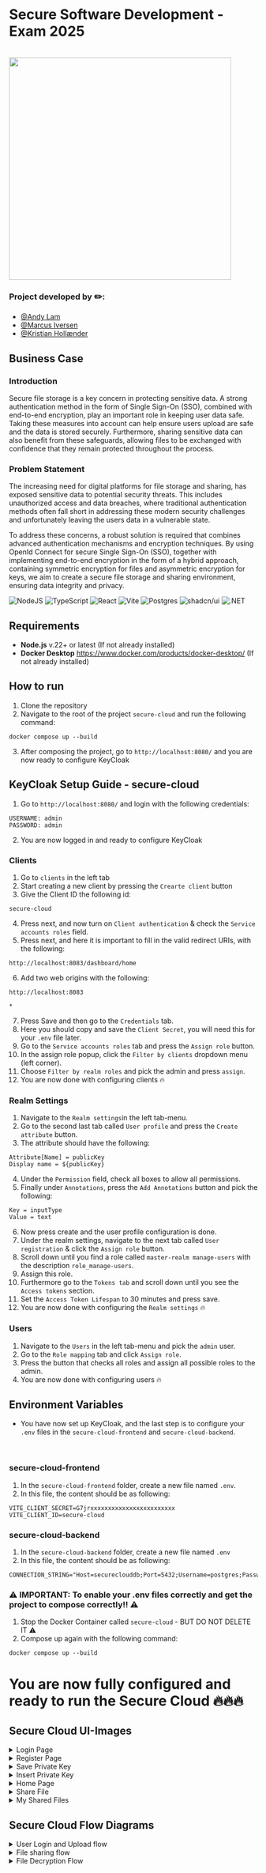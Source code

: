 # Secure Software Development - Exam 2025

<br/>

  <img src="https://github.com/user-attachments/assets/f8bc80d5-ec28-44ba-bdf0-5fc8bc7705e8" style="width: 450px; height: auto;">

<br/>

### Project developed by :pencil2::

* [@Andy Lam](https://github.com/Andylaa10/)
* [@Marcus Iversen](https://github.com/MarcusIversen/)
* [@Kristian Hollænder](https://github.com/kristianHollaender/)


## Business Case

### Introduction
Secure file storage is a key concern in protecting sensitive data. A strong authentication method in the form of Single Sign-On (SSO), combined with end-to-end encryption, play an important role in keeping user data safe. Taking these measures into account can help ensure users upload are safe and the data is stored securely. Furthermore, sharing sensitive data can also benefit from these safeguards, allowing files to be exchanged with confidence that they remain protected throughout the process. 

### Problem Statement
The increasing need for digital platforms for file storage and sharing, has exposed sensitive data to potential security threats. This includes unauthorized access and data breaches, where traditional authentication methods often fall short in addressing these modern security challenges and unfortunately leaving the users data in a vulnerable state.
<br/>

To address these concerns, a robust solution is required that combines advanced authentication mechanisms and encryption techniques. By using OpenId Connect for secure Single Sign-On (SSO), together with implementing end-to-end encryption in the form of a hybrid approach, containing symmetric encryption for files and asymmetric encryption for keys, we aim to create a secure file storage and sharing environment, ensuring data integrity and privacy. 

![NodeJS](https://img.shields.io/badge/node.js-6DA55F?style=for-the-badge&logo=node.js&logoColor=white)
![TypeScript](https://img.shields.io/badge/typescript-%23007ACC.svg?style=for-the-badge&logo=typescript&logoColor=white)
![React](https://img.shields.io/badge/react-%2320232a.svg?style=for-the-badge&logo=react&logoColor=%2361DAFB)
![Vite](https://img.shields.io/badge/vite-%23646CFF.svg?style=for-the-badge&logo=vite&logoColor=white)
![Postgres](https://img.shields.io/badge/postgres-%23316192.svg?style=for-the-badge&logo=postgresql&logoColor=white)
![shadcn/ui](https://img.shields.io/badge/shadcn%2Fui-000?logo=shadcnui&logoColor=fff)
![.NET](https://img.shields.io/badge/.NET-512BD4?logo=dotnet&logoColor=fff)

## Requirements
- **Node.js** v.22+ or latest (If not already installed)
- **Docker Desktop** https://www.docker.com/products/docker-desktop/ (If not already installed)

## How to run
1. Clone the repository
2. Navigate to the root of the project `secure-cloud` and run the following command:
```
docker compose up --build
```
3. After composing the project, go to `http://localhost:8080/` and you are now ready to configure KeyCloak

## KeyCloak Setup Guide - secure-cloud
1. Go to `http://localhost:8080/` and login with the following credentials:
```
USERNAME: admin
PASSWORD: admin
```
2. You are now logged in and ready to configure KeyCloak


### Clients
1. Go to `clients` in the left tab
2. Start creating a new client by pressing the `Crearte client` button
3. Give the Client ID the following id:
```
secure-cloud
```
4. Press next, and now turn on `Client authentication` & check the `Service accounts roles` field.
5. Press next, and here it is important to fill in the valid redirect URIs, with the following:
```
http://localhost:8083/dashboard/home
```
6. Add two web origins with the following:
```
http://localhost:8083
```
```
*
```
7. Press Save and then go to the `Credentials` tab.
8. Here you should copy and save the `Client Secret`, you will need this for your `.env` file later.
9. Go to the `Service accounts roles` tab and press the `Assign role` button.
10. In the assign role popup, click the `Filter by clients` dropdown menu (left corner).
11. Choose `Filter by realm roles` and pick the admin and press `assign`.
12. You are now done with configuring clients 🔥

### Realm Settings
1. Navigate to the `Realm settings`in the left tab-menu.
2. Go to the second last tab called `User profile` and press the `Create attribute` button.
3. The attribute should have the following:
```
Attribute[Name] = publicKey
Display name = ${publicKey}
```
4. Under the `Permission` field, check all boxes to allow all permissions.
5. Finally under `Annotations`, press the `Add Annotations` button and pick the following:
```
Key = inputType
Value = text
```
6. Now press create and the user profile configuration is done.
7. Under the realm settings, navigate to the next tab called `User registration` & click the `Assign role` button.
8. Scroll down until you find a role called `master-realm manage-users` with the description `role_manage-users`.
9. Assign this role.
10. Furthermore go to the `Tokens tab` and scroll down until you see the `Access tokens` section.
11. Set the `Access Token Lifespan` to 30 minutes and press save.
12. You are now done with configuring the `Realm settings` 🔥


### Users
1. Navigate to the `Users` in the left tab-menu and pick the `admin` user.
2. Go to the `Role mapping` tab and click `Assign role`.
3. Press the button that checks all roles and assign all possible roles to the admin.
4. You are now done with configuring users 🔥

## Environment Variables
- You have now set up KeyCloak, and the last step is to configure your `.env` files in the `secure-cloud-frontend` and `secure-cloud-backend`.

<br/> 

### secure-cloud-frontend 
1. In the `secure-cloud-frontend` folder, create a new file named `.env`.
2. In this file, the content should be as following: 
```
VITE_CLIENT_SECRET=G7jrxxxxxxxxxxxxxxxxxxxxxxxx
VITE_CLIENT_ID=secure-cloud
```
### secure-cloud-backend
1. In the `secure-cloud-backend` folder, create a new file named `.env`
2. In this file, the content should be as following:

```
CONNECTION_STRING="Host=secureclouddb;Port=5432;Username=postgres;Password=postgres;Database=SecureCloudDB"
```

### ⚠️  IMPORTANT: To enable your .env files correctly and get the project to compose correctly!! ⚠️
1. Stop the Docker Container called `secure-cloud` - BUT DO NOT DELETE IT ⚠️
2. Compose up again with the following command:
```
docker compose up --build
```

# You are now fully configured and ready to run the Secure Cloud 🔥🔥🔥

## Secure Cloud UI-Images

<details>
   <summary>Login Page</summary>
   <img src="https://github.com/user-attachments/assets/bfe45911-5c0d-45ee-b822-6a104a38d9bc" style="display: inline-block; margin: 0 auto; width: 900px; height: auto;">
</details>
<details>
   <summary>Register Page</summary>
   <img src="https://github.com/user-attachments/assets/191fdd38-5fe1-4bf6-939e-570543a48029" style="display: inline-block; margin: 0 auto; width: 900px; height: auto;">
</details>
<details>
   <summary>Save Private Key</summary>
   <img src="https://github.com/user-attachments/assets/ea1f2e60-f12a-44f9-bdcb-4f4777ba7d9e" style="display: inline-block; margin: 0 auto; width: 900px; height: auto;">
</details>
<details>
   <summary>Insert Private Key</summary>
   <img src="https://github.com/user-attachments/assets/32ab05dc-7d5c-4a33-b9fa-7257957eaf7e" style="display: inline-block; margin: 0 auto; width: 900px; height: auto;">
</details>
<details>
   <summary>Home Page</summary>
   <img src="https://github.com/user-attachments/assets/3d520771-a66a-46dc-829e-99ca180acc8c" style="display: inline-block; margin: 0 auto; width: 900px; height: auto;">
</details>
<details>
   <summary>Share File</summary>
   <img src="https://github.com/user-attachments/assets/239c9531-4d13-4ece-986d-756ee09a824d" style="display: inline-block; margin: 0 auto; width: 900px; height: auto;">
</details>
<details>
   <summary>My Shared Files</summary>
   <img src="https://github.com/user-attachments/assets/cb1d53de-4d40-4d89-b2fd-b2bc31398bdd" style="display: inline-block; margin: 0 auto; width: 900px; height: auto;">
</details>


## Secure Cloud Flow Diagrams
<details>
   <summary>User Login and Upload flow</summary>
   <img src="https://github.com/user-attachments/assets/4f8ee729-2e65-494d-a159-38e5e8b87c25" style="display: inline-block; margin: 0 auto; width: 750px; height: auto;">
</details>
<details>
   <summary>File sharing flow</summary>
   <img src="https://github.com/user-attachments/assets/01fbd876-3a96-474e-bfff-d6b6bffee840" style="display: inline-block; margin: 0 auto; width: 750px; height: auto;">
</details>
<details>
   <summary>File Decryption Flow</summary>
   <img src="https://github.com/user-attachments/assets/c3f18fca-5789-46d0-bee5-fdad86d4649b" style="display: inline-block; margin: 0 auto; width: 750px; height: auto;">
</details>



